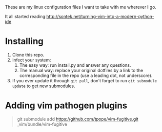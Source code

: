 These are my linux configuration files I want to take with me wherever I go.

It all started reading http://sontek.net/turning-vim-into-a-modern-python-ide

Installing
==========

1. Clone this repo.
2. Infect your system:
    1. The easy way: run install.py and answer any questions.
    2. The manual way: replace your original dotfiles by a link to the corresponding file in the repo (use a leading dot, not underscore).
3. If you ever update it through `git pull`, don't forget to run `git submodule update` to get new submodules.

Adding vim pathogen plugins
===========================

> git submodule add https://github.com/tpope/vim-fugitive.git \_vim/bundle/vim-fugitive
